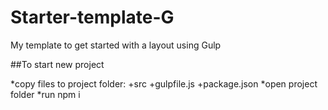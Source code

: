 # Starter-template-G
My template to get started with a layout using Gulp

##To start new project

*copy files to project folder:
    +src
    +gulpfile.js
    +package.json
*open project folder
*run npm i